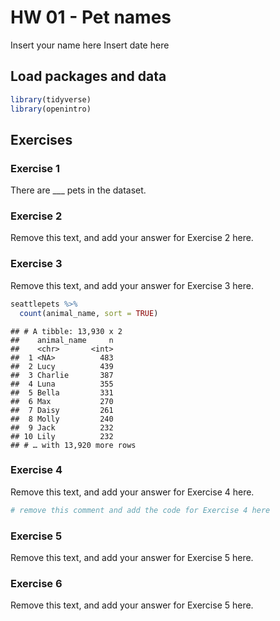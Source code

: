 HW 01 - Pet names
================
Insert your name here
Insert date here

## Load packages and data

``` r
library(tidyverse)
library(openintro)
```

## Exercises

### Exercise 1

There are \_\_\_ pets in the dataset.

### Exercise 2

Remove this text, and add your answer for Exercise 2 here.

### Exercise 3

Remove this text, and add your answer for Exercise 3 here.

``` r
seattlepets %>%
  count(animal_name, sort = TRUE)
```

    ## # A tibble: 13,930 x 2
    ##    animal_name     n
    ##    <chr>       <int>
    ##  1 <NA>          483
    ##  2 Lucy          439
    ##  3 Charlie       387
    ##  4 Luna          355
    ##  5 Bella         331
    ##  6 Max           270
    ##  7 Daisy         261
    ##  8 Molly         240
    ##  9 Jack          232
    ## 10 Lily          232
    ## # … with 13,920 more rows

### Exercise 4

Remove this text, and add your answer for Exercise 4 here.

``` r
# remove this comment and add the code for Exercise 4 here
```

### Exercise 5

Remove this text, and add your answer for Exercise 5 here.

### Exercise 6

Remove this text, and add your answer for Exercise 5 here.
